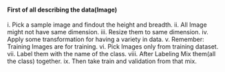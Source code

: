 #### First of all describing the data(Image)
i.      Pick a sample image and findout the height and breadth.
ii.     All Image might not have same dimension.
iii.    Resize them to same dimension.
iv.     Apply some transformation for having a variety in data.
v.      Remember: Training Images are for training.
vi.     Pick Images only from training dataset.
vii.    Label them with the name of the class.
viii.   After Labeling Mix them(all the class) together.
ix.     Then take train and validation from that mix. 